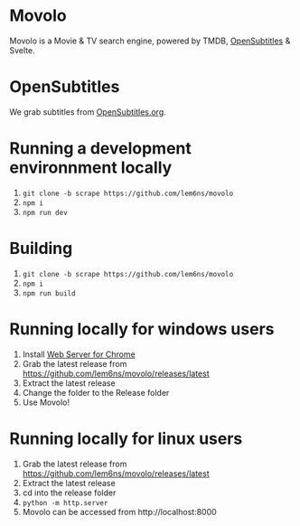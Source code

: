 # Movolo
Movolo is a Movie & TV search engine, powered by TMDB, [OpenSubtitles](https://www.opensubtitles.org) & Svelte.

# OpenSubtitles
We grab subtitles from [OpenSubtitles.org](https://www.opensubtitles.org).

# Running a development environnment locally
1. `git clone -b scrape https://github.com/lem6ns/movolo`
2. `npm i`
3. `npm run dev`

# Building
1. `git clone -b scrape https://github.com/lem6ns/movolo`
2. `npm i`
3. `npm run build`

# Running locally for windows users
1. Install [Web Server for Chrome](https://chrome.google.com/webstore/detail/web-server-for-chrome/ofhbbkphhbklhfoeikjpcbhemlocgigb)
2. Grab the latest release from https://github.com/lem6ns/movolo/releases/latest
3. Extract the latest release
4. Change the folder to the Release folder
6. Use Movolo!

# Running locally for linux users
1. Grab the latest release from https://github.com/lem6ns/movolo/releases/latest
2. Extract the latest release
3. cd into the release folder
4. `python -m http.server`
5. Movolo can be accessed from http://localhost:8000
